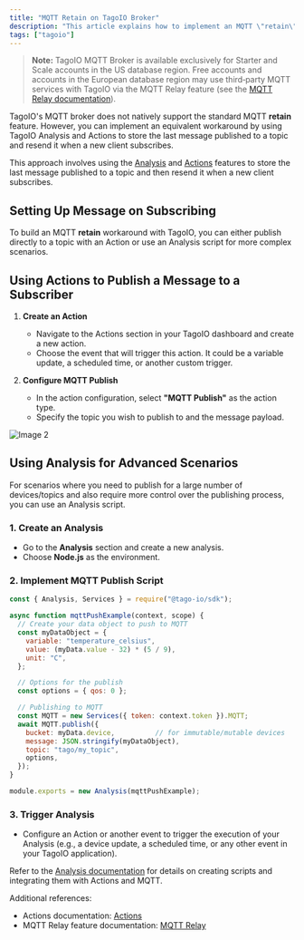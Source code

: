 ```yaml
---
title: "MQTT Retain on TagoIO Broker"
description: "This article explains how to implement an MQTT \"retain\"-like behavior on the TagoIO MQTT broker using Actions or Analysis to store and resend the last message when a new client subscribes."
tags: ["tagoio"]
---
```

> **Note:** TagoIO MQTT Broker is available exclusively for Starter and Scale accounts in the US database region. Free accounts and accounts in the European database region may use third‑party MQTT services with TagoIO via the MQTT Relay feature (see the [MQTT Relay documentation](mqtt)).

TagoIO's MQTT broker does not natively support the standard MQTT **retain** feature. However, you can implement an equivalent workaround by using TagoIO Analysis and Actions to store the last message published to a topic and resend it when a new client subscribes.

This approach involves using the [Analysis](/tagoio/analysis/analysis-overview) and [Actions](/tagoio/actions/actions) features to store the last message published to a topic and then resend it when a new client subscribes.

## Setting Up Message on Subscribing

To build an MQTT **retain** workaround with TagoIO, you can either publish directly to a topic with an Action or use an Analysis script for more complex scenarios.

## Using Actions to Publish a Message to a Subscriber

1. **Create an Action**  
   - Navigate to the Actions section in your TagoIO dashboard and create a new action.  
   - Choose the event that will trigger this action. It could be a variable update, a scheduled time, or another custom trigger.

2. **Configure MQTT Publish**  
   - In the action configuration, select **"MQTT Publish"** as the action type.  
   - Specify the topic you wish to publish to and the message payload.

![Image 2](/docs_imagem/tagoio/external-41c105e7.png)

## Using Analysis for Advanced Scenarios

For scenarios where you need to publish for a large number of devices/topics and also require more control over the publishing process, you can use an Analysis script.

### 1. Create an Analysis
- Go to the **Analysis** section and create a new analysis.  
- Choose **Node.js** as the environment.

### 2. Implement MQTT Publish Script

```js
const { Analysis, Services } = require("@tago-io/sdk");

async function mqttPushExample(context, scope) {
  // Create your data object to push to MQTT
  const myDataObject = {
    variable: "temperature_celsius",
    value: (myData.value - 32) * (5 / 9),
    unit: "C",
  };

  // Options for the publish
  const options = { qos: 0 };

  // Publishing to MQTT
  const MQTT = new Services({ token: context.token }).MQTT;
  await MQTT.publish({
    bucket: myData.device,          // for immutable/mutable devices
    message: JSON.stringify(myDataObject),
    topic: "tago/my_topic",
    options,
  });
}

module.exports = new Analysis(mqttPushExample);
```

### 3. Trigger Analysis
- Configure an Action or another event to trigger the execution of your Analysis (e.g., a device update, a scheduled time, or any other event in your TagoIO application).

Refer to the [Analysis documentation](/tagoio/analysis/analysis-overview) for details on creating scripts and integrating them with Actions and MQTT.

Additional references:
- Actions documentation: [Actions](/tagoio/actions/actions)
- MQTT Relay feature documentation: [MQTT Relay](mqtt)